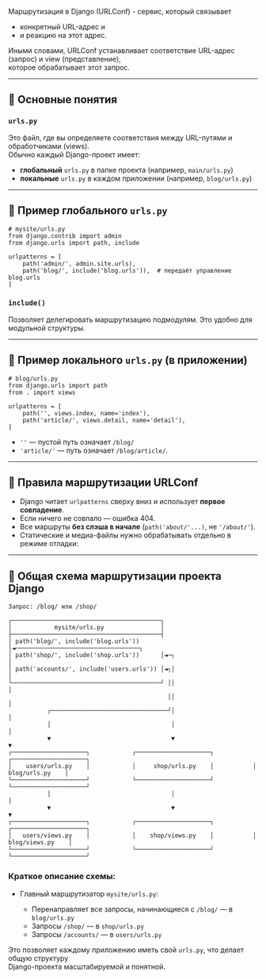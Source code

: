 Маршрутизация в Django (URLConf) - сервис, который связывает 
 - конкретный URL-адрес и 
 - и реакцию на этот адрес.

Иными словами, URLConf устанавливает соответствие URL-адрес (запрос) и view (представление),   
которое обрабатывает этот запрос.

---

## 🔹 Основные понятия

### `urls.py`

Это файл, где вы определяете соответствия между URL-путями и обработчиками (views).   
Обычно каждый Django-проект имеет:

* **глобальный** `urls.py` в папке проекта (например, `main/urls.py`)
* **локальные** `urls.py` в каждом приложении (например, `blog/urls.py`)

---

## 🔹 Пример глобального `urls.py`

```
# mysite/urls.py
from django.contrib import admin
from django.urls import path, include

urlpatterns = [
    path('admin/', admin.site.urls),
    path('blog/', include('blog.urls')),  # передаёт управление blog.urls
]
```

### `include()`

Позволяет делегировать маршрутизацию подмодулям. Это удобно для модульной структуры.

---

## 🔹 Пример локального `urls.py` (в приложении)

```
# blog/urls.py
from django.urls import path
from . import views

urlpatterns = [
    path('', views.index, name='index'),
    path('article/', views.detail, name='detail'),
]
```

* `''` — пустой путь означает `/blog/`
* `'article/'` — путь означает `/blog/article/`.

---


## 🔹 Правила маршрутизации URLConf

* Django читает `urlpatterns` сверху вниз и использует **первое совпадение**.
* Если ничего не совпало — ошибка 404.
* Все маршруты **без слэша в начале** (`path('about/'...)`, не `'/about/'`).
* Статические и медиа-файлы нужно обрабатывать отдельно в режиме отладки:


---

## 🔹 Общая схема маршрутизации проекта Django

```
Запрос: /blog/ или /shop/

┌──────────────────────────────────────────┐
│            mysite/urls.py                │
├──────────────────────────────────────────┤
│ path('blog/', include('blog.urls'))      │◄───────────────────────────────────┐
│ path('shop/', include('shop.urls'))      │◄─┐                                 │
│ path('accounts/', include('users.urls')) │◄┐│                                 │
└──────────────────────────────────────────┘ ││                                 │
                                             ││                                 │
           ┌─────────────────────────────────┘│                                 │
           │                                  │                                 │
           ▼                                  ▼                                 ▼
┌─────────────────────┐            ┌─────────────────────┐           ┌─────────────────────┐
│    users/urls.py    │            │     shop/urls.py    │           │     blog/urls.py    │
└─────────────────────┘            └─────────────────────┘           └─────────────────────┘
           │                                  │                                 │    
           ▼                                  ▼                                 ▼
┌─────────────────────┐            ┌─────────────────────┐           ┌─────────────────────┐
│   users/views.py    │            │    shop/views.py    │           │    blog/views.py    │
└─────────────────────┘            └─────────────────────┘           └─────────────────────┘
```


### Краткое описание схемы:

* Главный маршрутизатор `mysite/urls.py`:

  * Перенаправляет все запросы, начинающиеся с `/blog/` — в `blog/urls.py`
  * Запросы `/shop/` — в `shop/urls.py`
  * Запросы `/accounts/` — в `users/urls.py`

Это позволяет каждому приложению иметь свой `urls.py`, что делает общую структуру   
Django-проекта масштабируемой и понятной.
